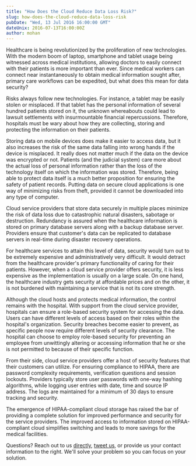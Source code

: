 ```yaml
---
title: "How Does the Cloud Reduce Data Loss Risk?"
slug: how-does-the-cloud-reduce-data-loss-risk
pubDate: "Wed, 13 Jul 2016 16:00:00 GMT"
dateUnix: 2016-07-13T16:00:00Z
author: mohan
---
```

Healthcare is being revolutionized by the proliferation of new technologies. With the modern boom of laptop, smartphone and tablet usage being witnessed across medical institutions, allowing doctors to easily connect with their patients is more important than ever. Since medical workers can connect near instantaneously to obtain medical information sought after, primary care workflows can be expedited, but what does this mean for data security?

Risks always follow new technologies. For instance, a tablet may be easily stolen or misplaced. If that tablet has the personal information of several hundred patients stored on it, the unknown whereabouts could lead to lawsuit settlements with insurmountable financial repercussions. Therefore, hospitals must be wary about how they are collecting, storing and protecting the information on their patients.

Storing data on mobile devices does make it easier to access data, but it also increases the risk of the same data falling into wrong hands if the device is misplaced. It really does not matter much if the data on the device was encrypted or not. Patients (and the judicial system) care more about the actual loss of personal information rather than the loss of the technology itself on which the information was stored. Therefore, being able to protect data itself is a much better proposition for ensuring the safety of patient records. Putting data on secure cloud applications is one way of minimizing risks from theft, provided it cannot be downloaded into any type of computer.

Cloud service providers that store data securely in multiple places minimize the risk of data loss due to catastrophic natural disasters, sabotage or destruction. Redundancy is assured when the healthcare information is stored on primary database servers along with a backup database server. Providers ensure that customer's data can be replicated to database servers in real-time during disaster recovery operations.

For healthcare services to attain this level of data, security would turn out to be extremely expensive and administratively very difficult. It would detract from the healthcare provider's primary functionality of caring for their patients. However, when a cloud service provider offers security, it is less expensive as the implementation is usually on a large scale. On one hand, the healthcare industry gets security at affordable prices and on the other, it is not burdened with maintaining a service that is not its core strength.

Although the cloud hosts and protects medical information, the control remains with the hospital. With support from the cloud service provider, hospitals can ensure a role-based security system for accessing the data. Users can have different levels of access based on their roles within the hospital's organization. Security breaches become easier to prevent, as specific people now require different levels of security clearance. The hospital can choose to employ role-based security for preventing an employee from unwittingly altering or accessing information that he or she is not permitted to because of their specific function.

From their side, cloud service providers offer a host of security features that their customers can utilize. For ensuring compliance to HIPAA, there are password complexity requirements, verification questions and session lockouts. Providers typically store user passwords with one-way hashing algorithms, while logging user entries with date, time and source IP address. The logs are maintained for a minimum of 30 days to ensure tracking and security.

The emergence of HIPAA-compliant cloud storage has raised the bar of providing a complete solution for improved performance and security for the service providers. The improved access to information stored on HIPAA-compliant cloud simplifies switching and leads to more savings for the medical facilities.

Questions? Reach out to us [directly][1], [tweet us][2], or provide us your contact information to the right. We'll solve your problem so you can focus on your solution.

[1]: mailto:hello%40catalyze.io
[2]: https://twitter.com/catalyzeio
